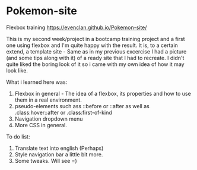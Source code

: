 # Pokemon-site
Flexbox training
https://evenclan.github.io/Pokemon-site/

This is my second week/project in a bootcamp training project and a first one using flexbox and I'm quite happy with the result. 
It is, to a certain extend, a template site - Same as in my previous excercise I had a picture (and some tips along with it) of a ready site that I had to recreate.
I didn't quite liked the boring look of it so i came with my own idea of how it may look like. 

What i learned here was:
1) Flexbox in general - The idea of a flexbox, its properties and how to use them in a real environment.
2) pseudo-elements such ass ::before or ::after as well as .class:hover::after or .class:first-of-kind
3) Navigation dropdown menu
4) More CSS in general.

To do list: 
1) Translate text into english (Perhaps)
2) Style navigation bar a little bit more. 
3) Some tweaks. Will see =)
